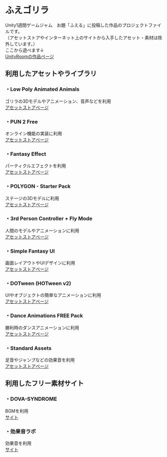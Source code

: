 # ふえゴリラ
Unity1週間ゲームジャム　お題「ふえる」に投稿した作品のプロジェクトファイルです。  
（アセットストアやインターネット上のサイトから入手したアセット・素材は除外しています。）  
ここから遊べます↓  
[UnityRoomの作品ページ](https://unityroom.com/games/fuegorilla)

## 利用したアセットやライブラリ

### ・Low Poly Animated Animals
ゴリラの3Dモデルやアニメーション、音声などを利用  
[アセットストアページ](https://assetstore.unity.com/packages/3d/characters/animals/low-poly-animated-animals-93089)

### ・PUN 2 Free
オンライン機能の実装に利用  
[アセットストアページ](https://assetstore.unity.com/packages/tools/network/pun-2-free-119922)

### ・Fantasy Effect
パーティクルエフェクトを利用  
[アセットストアページ](https://assetstore.unity.com/packages/vfx/particles/fantasy-effect-50310)

### ・POLYGON - Starter Pack
ステージの3Dモデルに利用  
[アセットストアページ](https://assetstore.unity.com/packages/3d/props/polygon-starter-pack-156819)

### ・3rd Person Controller + Fly Mode
人間のモデルやアニメーションに利用  
[アセットストアページ](https://assetstore.unity.com/packages/templates/systems/3rd-person-controller-fly-mode-28647)

### ・Simple Fantasy UI
画面レイアウトやUIデザインに利用  
[アセットストアページ](https://assetstore.unity.com/packages/2d/gui/icons/simple-fantasy-ui-140925)

### ・DOTween (HOTween v2)
UIやオブジェクトの簡単なアニメーションに利用  
[アセットストアページ](https://assetstore.unity.com/packages/tools/animation/dotween-hotween-v2-27676)

### ・Dance Animations FREE Pack
勝利時のダンスアニメーションに利用  
[アセットストアページ](https://assetstore.unity.com/packages/3d/animations/dance-animations-free-pack-161313)

### ・Standard Assets
足音やジャンプなどの効果音を利用  
[アセットストアページ](https://assetstore.unity.com/packages/essentials/asset-packs/standard-assets-for-unity-2018-4-32351)

## 利用したフリー素材サイト

### ・DOVA-SYNDROME
BGMを利用  
[サイト](https://dova-s.jp/)

### ・効果音ラボ
効果音を利用  
[サイト](https://soundeffect-lab.info/)
